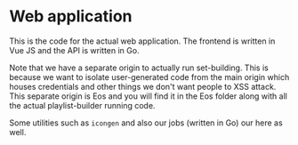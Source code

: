 # Web application

This is the code for the actual web application. The frontend is written in Vue JS and the API is written in Go.

Note that we have a separate origin to actually run set-building. This is because we want to isolate user-generated code from the main origin which houses credentials and other things we don't want people to XSS attack. This separate origin is Eos and you will find it in the Eos folder along with all the actual playlist-builder running code.

Some utilities such as `icongen` and also our jobs (written in Go) our here as well.
